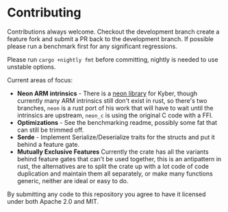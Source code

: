 # Contributing

Contributions always welcome. Checkout the development branch create a feature fork and submit a PR back to the development branch. If possible please run a benchmark first for any significant regressions. 

Please run `cargo +nightly fmt` before committing, nightly is needed to use unstable options.

Current areas of focus:

* **Neon ARM intrinsics** - There is a [neon library](https://github.com/cothan/kyber/tree/round3/neon) for Kyber, though currently many ARM intrinsics still don't exist in rust, so there's two branches, `neon` is a rust port of his work that will have to wait until the intrinsics are upstream, `neon_c` is using the original C code with a FFI.
* **Optimizations** - See the benchmarking readme, possibly some fat that can still be trimmed off.
* **Serde** - Implement Serialize/Deserialize traits for the structs and put it behind a feature gate.
* **Mutually Exclusive Features** Currently the crate has all the variants behind feature gates that can't be used together, this is an antipattern in rust, the alternatives are to split the crate up with a lot code of code duplication and maintain them all separately, or make many functions generic, neither are ideal or easy to do.

By submitting any code to this repository you agree to have it licensed under both Apache 2.0 and MIT.  